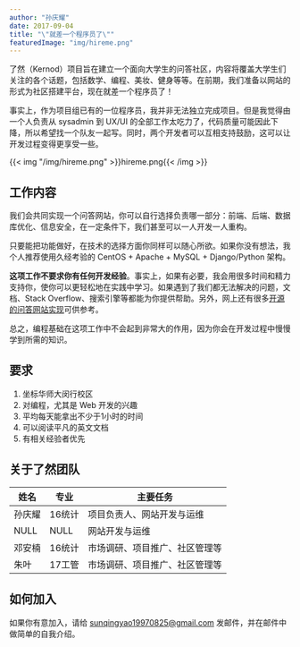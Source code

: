```yaml
---
author: "孙庆耀"
date: 2017-09-04
title: "\"就差一个程序员了\""
featuredImage: "img/hireme.png"
---
```


了然（Kernod）项目旨在建立一个面向大学生的问答社区，内容将覆盖大学生们关注的各个话题，包括数学、编程、美妆、健身等等。在前期，我们准备以网站的形式为社区搭建平台，现在就差一个程序员了！

<!--more-->

事实上，作为项目组已有的一位程序员，我并非无法独立完成项目。但是我觉得由一个人负责从 sysadmin 到 UX/UI 的全部工作太吃力了，代码质量可能因此下降，所以希望找一个队友一起写。同时，两个开发者可以互相支持鼓励，这可以让开发过程变得更享受一些。

{{< img "/img/hireme.png" >}}hireme.png{{< /img >}}


## 工作内容

我们会共同实现一个问答网站，你可以自行选择负责哪一部分：前端、后端、数据库优化、信息安全，在一定条件下，我们甚至可以一人开发一人重构。

只要能把功能做好，在技术的选择方面你同样可以随心所欲。如果你没有想法，我个人推荐使用久经考验的 CentOS + Apache + MySQL + Django/Python 架构。

**这项工作不要求你有任何开发经验**。事实上，如果有必要，我会用很多时间和精力支持你，使你可以更轻松地在实践中学习。如果遇到了我们都无法解决的问题，文档、Stack Overflow、搜索引擎等都能为你提供帮助。另外，网上还有很多[开源的问答网站实现][1]可供参考。

总之，编程基础在这项工作中不会起到非常大的作用，因为你会在开发过程中慢慢学到所需的知识。

  [1]: https://meta.stackexchange.com/questions/2267/stack-exchange-clones

## 要求

1. 坐标华师大闵行校区
2. 对编程，尤其是 Web 开发的兴趣
3. 平均每天能拿出不少于1小时的时间
4. 可以阅读平凡的英文文档
5. 有相关经验者优先


## 关于了然团队

姓名 | 专业 | 主要任务
----|------|--------
孙庆耀 | 16统计 | 项目负责人、网站开发与运维
NULL | NULL | 网站开发与运维
邓安楠 | 16统计 | 市场调研、项目推广、社区管理等
朱叶 | 17工管 | 市场调研、项目推广、社区管理等


## 如何加入

如果你有意加入，请给 <a href="mailto:sunqingyao19970825@gmail.com">sunqingyao19970825@gmail.com</a> 发邮件，并在邮件中做简单的自我介绍。


